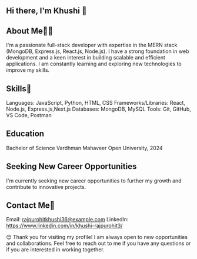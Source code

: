 ## Hi there, I'm Khushi 👋

 ## About Me👩‍💻
I'm a passionate full-stack developer with expertise in the MERN stack (MongoDB, Express.js, React.js, Node.js). I have a strong foundation in web development and a keen interest in building scalable and efficient applications. I am constantly learning and exploring new technologies to improve my skills.

## Skills🦾
Languages: JavaScript, Python, HTML, CSS
Frameworks/Libraries: React, Node.js, Express.js,Next.js
Databases: MongoDB, MySQL
Tools: Git, GitHub, VS Code, Postman


## Education
Bachelor of Science 
Vardhman Mahaveer Open University, 2024


## Seeking New Career Opportunities
I'm currently seeking new career opportunities to further my growth and contribute to innovative projects.


## Contact Me📩
Email: rajpurohitkhushi36@example.com
LinkedIn: https://www.linkedin.com/in/khushi-rajpurohit3/

😊 Thank you for visiting my profile! I am always open to new opportunities and collaborations. Feel free to reach out to me if you have any questions or if you are interested in working together.

